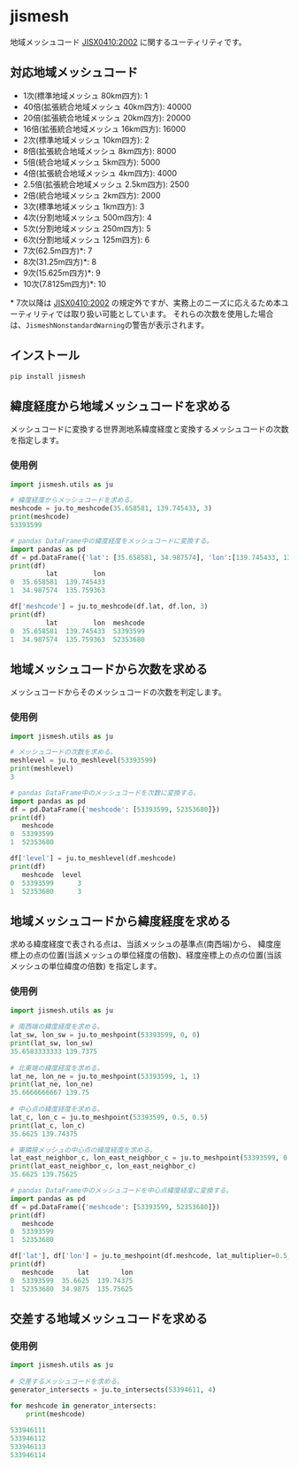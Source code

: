 # jismesh

地域メッシュコード [JISX0410:2002](https://www.jisc.go.jp/app/jis/general/GnrJISNumberNameSearchList?show&jisStdNo=X0410) に関するユーティリティです。

## 対応地域メッシュコード
- 1次(標準地域メッシュ 80km四方): 1
- 40倍(拡張統合地域メッシュ 40km四方): 40000
- 20倍(拡張統合地域メッシュ 20km四方): 20000
- 16倍(拡張統合地域メッシュ 16km四方): 16000
- 2次(標準地域メッシュ 10km四方): 2
- 8倍(拡張統合地域メッシュ 8km四方): 8000
- 5倍(統合地域メッシュ 5km四方): 5000
- 4倍(拡張統合地域メッシュ 4km四方): 4000
- 2.5倍(拡張統合地域メッシュ 2.5km四方): 2500
- 2倍(統合地域メッシュ 2km四方): 2000
- 3次(標準地域メッシュ 1km四方): 3
- 4次(分割地域メッシュ 500m四方): 4
- 5次(分割地域メッシュ 250m四方): 5
- 6次(分割地域メッシュ 125m四方): 6
- 7次(62.5m四方)*: 7
- 8次(31.25m四方)*: 8
- 9次(15.625m四方)*: 9
- 10次(7.8125m四方)*: 10


\* 7次以降は [JISX0410:2002](https://www.jisc.go.jp/app/jis/general/GnrJISNumberNameSearchList?show&jisStdNo=X0410) の規定外ですが、実務上のニーズに応えるため本ユーティリティでは取り扱い可能としています。
それらの次数を使用した場合は、`JismeshNonstandardWarning`の警告が表示されます。

  
## インストール
```bash
pip install jismesh
```

## 緯度経度から地域メッシュコードを求める

メッシュコードに変換する世界測地系緯度経度と変換するメッシュコードの次数を指定します。

### 使用例
```python
import jismesh.utils as ju

# 緯度経度からメッシュコードを求める。
meshcode = ju.to_meshcode(35.658581, 139.745433, 3)
print(meshcode)
53393599

# pandas DataFrame中の緯度経度をメッシュコードに変換する。
import pandas as pd
df = pd.DataFrame({'lat': [35.658581, 34.987574], 'lon':[139.745433, 135.759363]})
print(df)
         lat         lon
0  35.658581  139.745433
1  34.987574  135.759363

df['meshcode'] = ju.to_meshcode(df.lat, df.lon, 3)
print(df)
         lat         lon  meshcode
0  35.658581  139.745433  53393599
1  34.987574  135.759363  52353680
```


## 地域メッシュコードから次数を求める

メッシュコードからそのメッシュコードの次数を判定します。

### 使用例
```python
import jismesh.utils as ju

# メッシュコードの次数を求める。
meshlevel = ju.to_meshlevel(53393599)
print(meshlevel)
3

# pandas DataFrame中のメッシュコードを次数に変換する。
import pandas as pd
df = pd.DataFrame({'meshcode': [53393599, 52353680]})
print(df)
   meshcode
0  53393599
1  52353680

df['level'] = ju.to_meshlevel(df.meshcode)
print(df)
   meshcode  level
0  53393599      3
1  52353680      3
```
 

## 地域メッシュコードから緯度経度を求める

求める緯度経度で表される点は、当該メッシュの基準点(南西端)から、
緯度座標上の点の位置(当該メッシュの単位経度の倍数)、経度座標上の点の位置(当該メッシュの単位緯度の倍数)
を指定します。

### 使用例
```python
import jismesh.utils as ju
    
# 南西端の緯度経度を求める。
lat_sw, lon_sw = ju.to_meshpoint(53393599, 0, 0)
print(lat_sw, lon_sw)
35.6583333333 139.7375
    
# 北東端の緯度経度を求める。
lat_ne, lon_ne = ju.to_meshpoint(53393599, 1, 1)
print(lat_ne, lon_ne)
35.6666666667 139.75
    
# 中心点の緯度経度を求める。
lat_c, lon_c = ju.to_meshpoint(53393599, 0.5, 0.5)
print(lat_c, lon_c)
35.6625 139.74375

# 東隣接メッシュの中心点の緯度経度を求める。
lat_east_neighbor_c, lon_east_neighbor_c = ju.to_meshpoint(53393599, 0.5, 1.5)
print(lat_east_neighbor_c, lon_east_neighbor_c)
35.6625 139.75625

# pandas DataFrame中のメッシュコードを中心点緯度経度に変換する。
import pandas as pd
df = pd.DataFrame({'meshcode': [53393599, 52353680]})
print(df)
   meshcode
0  53393599
1  52353680

df['lat'], df['lon'] = ju.to_meshpoint(df.meshcode, lat_multiplier=0.5, lon_multiplier=0.5) 
print(df)
   meshcode      lat        lon
0  53393599  35.6625  139.74375
1  52353680  34.9875  135.75625
```

## 交差する地域メッシュコードを求める

### 使用例
```python
import jismesh.utils as ju
    
# 交差するメッシュコードを求める。
generator_intersects = ju.to_intersects(53394611, 4)

for meshcode in generator_intersects:
	print(meshcode)
    
533946111
533946112
533946113
533946114
```

